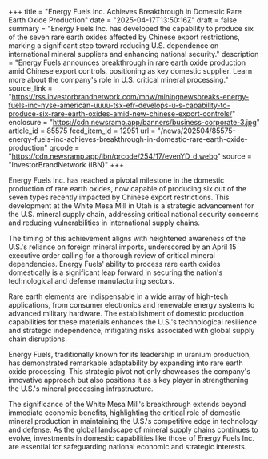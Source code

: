 +++
title = "Energy Fuels Inc. Achieves Breakthrough in Domestic Rare Earth Oxide Production"
date = "2025-04-17T13:50:16Z"
draft = false
summary = "Energy Fuels Inc. has developed the capability to produce six of the seven rare earth oxides affected by Chinese export restrictions, marking a significant step toward reducing U.S. dependence on international mineral suppliers and enhancing national security."
description = "Energy Fuels announces breakthrough in rare earth oxide production amid Chinese export controls, positioning as key domestic supplier. Learn more about the company's role in U.S. critical mineral processing."
source_link = "https://rss.investorbrandnetwork.com/mnw/miningnewsbreaks-energy-fuels-inc-nyse-american-uuuu-tsx-efr-develops-u-s-capability-to-produce-six-rare-earth-oxides-amid-new-chinese-export-controls/"
enclosure = "https://cdn.newsramp.app/banners/business-corporate-3.jpg"
article_id = 85575
feed_item_id = 12951
url = "/news/202504/85575-energy-fuels-inc-achieves-breakthrough-in-domestic-rare-earth-oxide-production"
qrcode = "https://cdn.newsramp.app/ibn/qrcode/254/17/evenYD_d.webp"
source = "InvestorBrandNetwork (IBN)"
+++

<p>Energy Fuels Inc. has reached a pivotal milestone in the domestic production of rare earth oxides, now capable of producing six out of the seven types recently impacted by Chinese export restrictions. This development at the White Mesa Mill in Utah is a strategic advancement for the U.S. mineral supply chain, addressing critical national security concerns and reducing vulnerabilities in international supply chains.</p><p>The timing of this achievement aligns with heightened awareness of the U.S.'s reliance on foreign mineral imports, underscored by an April 15 executive order calling for a thorough review of critical mineral dependencies. Energy Fuels' ability to process rare earth oxides domestically is a significant leap forward in securing the nation's technological and defense manufacturing sectors.</p><p>Rare earth elements are indispensable in a wide array of high-tech applications, from consumer electronics and renewable energy systems to advanced military hardware. The establishment of domestic production capabilities for these materials enhances the U.S.'s technological resilience and strategic independence, mitigating risks associated with global supply chain disruptions.</p><p>Energy Fuels, traditionally known for its leadership in uranium production, has demonstrated remarkable adaptability by expanding into rare earth oxide processing. This strategic pivot not only showcases the company's innovative approach but also positions it as a key player in strengthening the U.S.'s mineral processing infrastructure.</p><p>The significance of the White Mesa Mill's breakthrough extends beyond immediate economic benefits, highlighting the critical role of domestic mineral production in maintaining the U.S.'s competitive edge in technology and defense. As the global landscape of mineral supply chains continues to evolve, investments in domestic capabilities like those of Energy Fuels Inc. are essential for safeguarding national economic and strategic interests.</p>